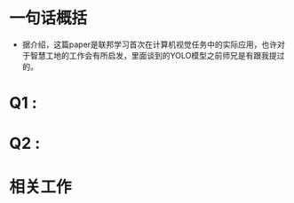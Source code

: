 # 一句话概括
- 据介绍，这篇paper是联邦学习首次在计算机视觉任务中的实际应用，也许对于智慧工地的工作会有所启发，里面谈到的YOLO模型之前师兄是有跟我提过的。


# Q1 : 

# Q2 : 

# 相关工作